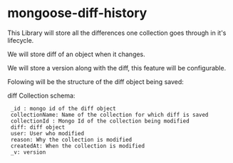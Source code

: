 # mongoose-diff-history

This Library will store all the differences one collection goes through in it's lifecycle.

We will store diff of an object when it changes.

We will store a version along with the diff, this feature will be configurable.

Folowing will be the structure of the diff object being saved:


diff Collection schema:

```
 _id : mongo id of the diff object
 collectionName: Name of the collection for which diff is saved
 collectionId : Mongo Id of the collection being modified
 diff: diff object
 user: User who modified
 reason: Why the collection is modified
 createdAt: When the collection is modified
 _v: version
```